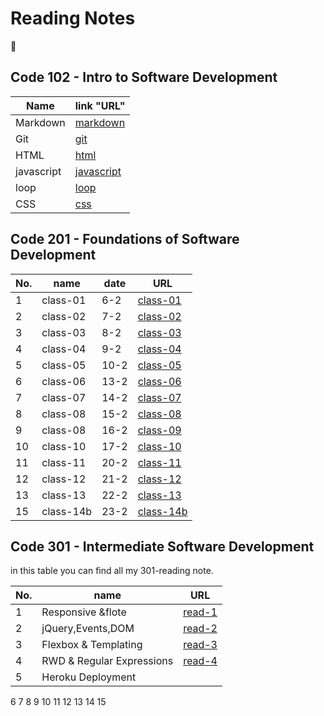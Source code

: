 # Reading Notes
:black_heart:


## Code 102 - Intro to Software Development

Name     |link "URL"|
---------|---------------------|
Markdown|[markdown](https://eid-sukariah.github.io/reading-notes/102/markdown)|
  Git   |[git](https://eid-sukariah.github.io/reading-notes/102/git)|
  HTML  |[html](https://eid-sukariah.github.io/reading-notes/102/html)|
javascript|[javascript](https://eid-sukariah.github.io/reading-notes/102/javascript)|
   loop |[loop](https://eid-sukariah.github.io/reading-notes/102/loop)|
   CSS  |[css](https://eid-sukariah.github.io/reading-notes/102/css)|


## Code 201 - Foundations of Software Development

 No.|name    |date  | URL      |
-----|--------|-------|-----------|
  1 |class-01|6-2   |[class-01](https://eid-sukariah.github.io/reading-notes/201/class-01)|
  2 |class-02|7-2   |[class-02](https://eid-sukariah.github.io/reading-notes/201/class-02)|
  3 |class-03|8-2   |[class-03](https://eid-sukariah.github.io/reading-notes/201/class-03)|
  4 |class-04|9-2   |[class-04](https://eid-sukariah.github.io/reading-notes/201/class-04)|
  5 |class-05|10-2  |[class-05](https://eid-sukariah.github.io/reading-notes/201/class-05)|
  6 |class-06|13-2  |[class-06](https://eid-sukariah.github.io/reading-notes/201/class-06)|
  7 |class-07|14-2  |[class-07](https://eid-sukariah.github.io/reading-notes/201/class-07)|
  8 |class-08|15-2  |[class-08](https://eid-sukariah.github.io/reading-notes/201/class-08)|
  9 |class-08|16-2  |[class-09](https://eid-sukariah.github.io/reading-notes/201/class-09)|
  10|class-10|17-2  |[class-10](https://eid-sukariah.github.io/reading-notes/201/class-10)|
  11|class-11|20-2  |[class-11](https://eid-sukariah.github.io/reading-notes/201/class-11)|
  12|class-12|21-2  |[class-12](https://eid-sukariah.github.io/reading-notes/201/class-12)|
  13|class-13|22-2  |[class-13](https://eid-sukariah.github.io/reading-notes/201/class-13)|                              14|class-14a|23-2  |[class-14a](https://eid-sukariah.github.io/reading-notes/201/class-14a)|
  15|class-14b|23-2  |[class-14b](https://eid-sukariah.github.io/reading-notes/201/class-14b)|






## Code 301 - Intermediate Software Development
in this table you can find all my 301-reading note.

 No.     |name                | URL        
---------|--------------------|------------
 1  |Responsive &flote   |[read-1](https://eid-sukariah.github.io/reading-notes/301/read-1)|
 2  |jQuery,Events,DOM   |[read-2](https://eid-sukariah.github.io/reading-notes/301/read-2)|
 3  |Flexbox & Templating|[read-3](https://eid-sukariah.github.io/reading-notes/301/read-3)
 4  |RWD & Regular Expressions|[read-4](https://eid-sukariah.github.io/reading-notes/301/read-4)
 5  |Heroku Deployment   |
 6
 7
 8
 9
 10
 11
 12
 13
 14
 15




